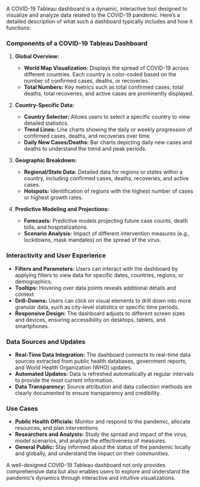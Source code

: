 A COVID-19 Tableau dashboard is a dynamic, interactive tool designed to visualize and analyze data related to the COVID-19 pandemic. Here’s a detailed description of what such a dashboard typically includes and how it functions:

### Components of a COVID-19 Tableau Dashboard

1. **Global Overview:**
   - **World Map Visualization:** Displays the spread of COVID-19 across different countries. Each country is color-coded based on the number of confirmed cases, deaths, or recoveries.
   - **Total Numbers:** Key metrics such as total confirmed cases, total deaths, total recoveries, and active cases are prominently displayed.

2. **Country-Specific Data:**
   - **Country Selector:** Allows users to select a specific country to view detailed statistics.
   - **Trend Lines:** Line charts showing the daily or weekly progression of confirmed cases, deaths, and recoveries over time.
   - **Daily New Cases/Deaths:** Bar charts depicting daily new cases and deaths to understand the trend and peak periods.

3. **Geographic Breakdown:**
   - **Regional/State Data:** Detailed data for regions or states within a country, including confirmed cases, deaths, recoveries, and active cases.
   - **Hotspots:** Identification of regions with the highest number of cases or highest growth rates.

4. **Predictive Modeling and Projections:**
   - **Forecasts:** Predictive models projecting future case counts, death tolls, and hospitalizations.
   - **Scenario Analysis:** Impact of different intervention measures (e.g., lockdowns, mask mandates) on the spread of the virus.

### Interactivity and User Experience

- **Filters and Parameters:** Users can interact with the dashboard by applying filters to view data for specific dates, countries, regions, or demographics.
- **Tooltips:** Hovering over data points reveals additional details and context.
- **Drill-Downs:** Users can click on visual elements to drill down into more granular data, such as city-level statistics or specific time periods.
- **Responsive Design:** The dashboard adjusts to different screen sizes and devices, ensuring accessibility on desktops, tablets, and smartphones.

### Data Sources and Updates

- **Real-Time Data Integration:** The dashboard connects to real-time data sources extracted from public health databases, government reports, and World Health Organization (WHO) updates.
- **Automated Updates:** Data is refreshed automatically at regular intervals to provide the most current information.
- **Data Transparency:** Source attribution and data collection methods are clearly documented to ensure transparency and credibility.

### Use Cases

- **Public Health Officials:** Monitor and respond to the pandemic, allocate resources, and plan interventions.
- **Researchers and Analysts:** Study the spread and impact of the virus, model scenarios, and analyze the effectiveness of measures.
- **General Public:** Stay informed about the status of the pandemic locally and globally, and understand the impact on their communities.

A well-designed COVID-19 Tableau dashboard not only provides comprehensive data but also enables users to explore and understand the pandemic’s dynamics through interactive and intuitive visualizations.
